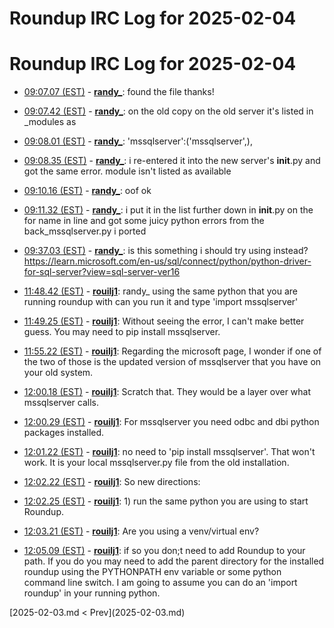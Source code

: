 # Roundup IRC Log for 2025-02-04 #
# Roundup IRC Log for 2025-02-04
* <a href="#09:07.07" id="09:07.07">09:07.07 (EST)</a> - __[randy_](https://github.com/randy_)__: found the file thanks!
* <a href="#09:07.42" id="09:07.42">09:07.42 (EST)</a> - __[randy_](https://github.com/randy_)__: on the old copy on the old server it's listed in _modules as

* <a href="#09:08.01" id="09:08.01">09:08.01 (EST)</a> - __[randy_](https://github.com/randy_)__: 'mssqlserver':('mssqlserver',),
* <a href="#09:08.35" id="09:08.35">09:08.35 (EST)</a> - __[randy_](https://github.com/randy_)__: i re-entered it into the new server's  __init__.py and got the same error. module isn't listed as available

* <a href="#09:10.16" id="09:10.16">09:10.16 (EST)</a> - __[randy_](https://github.com/randy_)__: oof ok

* <a href="#09:11.32" id="09:11.32">09:11.32 (EST)</a> - __[randy_](https://github.com/randy_)__: i put it in the list further down in __init__.py on the for name in line and got some juicy python errors from the back_mssqlserver.py i ported

* <a href="#09:37.03" id="09:37.03">09:37.03 (EST)</a> - __[randy_](https://github.com/randy_)__: is this something i should try using instead? <https://learn.microsoft.com/en-us/sql/connect/python/python-driver-for-sql-server?view=sql-server-ver16>

* <a href="#11:48.42" id="11:48.42">11:48.42 (EST)</a> - __[rouilj1](https://github.com/rouilj1)__: randy_ using the same python that you are running roundup with can you run it and type 'import mssqlserver'

* <a href="#11:49.25" id="11:49.25">11:49.25 (EST)</a> - __[rouilj1](https://github.com/rouilj1)__: Without seeing the error, I can't make  better guess. You may need to pip install mssqlserver.

* <a href="#11:55.22" id="11:55.22">11:55.22 (EST)</a> - __[rouilj1](https://github.com/rouilj1)__: Regarding the microsoft page, I wonder if one of the two of those is the updated version of  mssqlserver that you have on your old system.

* <a href="#12:00.18" id="12:00.18">12:00.18 (EST)</a> - __[rouilj1](https://github.com/rouilj1)__: Scratch that. They would be a layer over what mssqlserver calls.
* <a href="#12:00.29" id="12:00.29">12:00.29 (EST)</a> - __[rouilj1](https://github.com/rouilj1)__: For mssqlserver you need odbc and dbi python packages installed.

* <a href="#12:01.22" id="12:01.22">12:01.22 (EST)</a> - __[rouilj1](https://github.com/rouilj1)__: no need to 'pip install mssqlserver'. That won't work. It is your local mssqlserver.py file from the old installation.

* <a href="#12:02.22" id="12:02.22">12:02.22 (EST)</a> - __[rouilj1](https://github.com/rouilj1)__: So new directions:
* <a href="#12:02.25" id="12:02.25">12:02.25 (EST)</a> - __[rouilj1](https://github.com/rouilj1)__: 1) run the same python you are using to start Roundup.
* <a href="#12:03.21" id="12:03.21">12:03.21 (EST)</a> - __[rouilj1](https://github.com/rouilj1)__: Are you using a venv/virtual env?

* <a href="#12:05.09" id="12:05.09">12:05.09 (EST)</a> - __[rouilj1](https://github.com/rouilj1)__: if so you don;t need to add Roundup to your path. If you do you may need to add the parent directory for the installed roundup using the PYTHONPATH env variable or some python command line switch. I am going to assume you can do an 'import roundup' in your running python.

<div class="inpage-footer">
[2025-02-03.md < Prev](2025-02-03.md)
</div>
